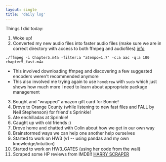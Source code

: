 ```yaml
---
layout: single
title: 'daily log'
---
```


Things I did today:
1. Woke up!
2. Converted my new audio files into faster audio files
(make sure we are in correct directory with access to both ffmpeg and audiofiles)
[info](https://trac.ffmpeg.org/wiki/Encode/AAC)

```console
./ffmpeg -i Chapter5.m4a -filter:a "atempo=1.7" -c:a aac -q:a 100 chapter5_fast.m4a
```
  * This involved downloading ffmpeg and discovering a few suggested encoders weren't recommended anymore
  * This also involved me trying again to use `homebrew` with `sudo` which just shows how much more I need to learn about appropriate package management

3. Bought and "wrapped" amazon gift card for Bonnie!
4. Drove to Orange County (while listening to new fast files and FALL by Neil Stephenson) for friend's Sprinkle!
5. Ate enchilladas at Sprinkle!
6. Caught up with old friends :)
7. Drove home and chatted with Colin about how we get in our own way
8. Brainstormed ways we can help one another help ourselves
9. Started to work on HW3 (v1 -- using pandas and my own knowledge/intuition)
10. Started to work on HW3_GATES (using her code from the wall)
11. Scraped some HP reviews from IMDB!! [HARRY SCRAPER](https://danielcaraway.github.io/html/HW3_HP_IMDB_reviews.html)